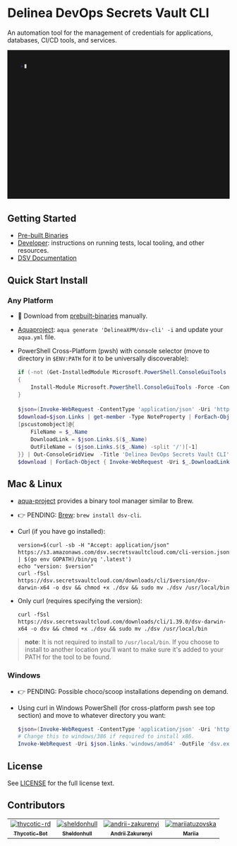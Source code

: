# Delinea DevOps Secrets Vault CLI

An automation tool for the management of credentials for applications, databases, CI/CD tools, and services.

![landing-demo](docs/vhs/assets/landing-demo.gif)

## Getting Started

- [Pre-built Binaries][prebuilt-binaries]
- [Developer](docs/developer): instructions on running tests, local tooling, and other resources.
- [DSV Documentation](https://docs.delinea.com/dsv/current?ref=githubrepo)

## Quick Start Install

### Any Platform

- 🔨 Download from [prebuilt-binaries] manually.
- [Aquaproject][aqua-project]: `aqua generate 'DelineaXPM/dsv-cli' -i` and update your `aqua.yml` file.
- PowerShell Cross-Platform (pwsh) with console selector (move to directory in `$ENV:PATH` for it to be universally discoverable):

  ```powershell
  if (-not (Get-InstalledModule Microsoft.PowerShell.ConsoleGuiTools -ErrorAction SilentlyContinue))
  {
      Install-Module Microsoft.PowerShell.ConsoleGuiTools -Force -Confirm:$false -Scope CurrentUser
  }

  $json=(Invoke-WebRequest -ContentType 'application/json' -Uri 'https://s3.amazonaws.com/dsv.secretsvaultcloud.com/cli-version.json' -UseBasicParsing).Content | ConvertFrom-Json
  $download=$json.Links | get-member -Type NoteProperty | ForEach-Object {
  [pscustomobject]@{
      FileName = $_.Name
      DownloadLink = $json.Links.$($_.Name)
      OutFileName = ($json.Links.$($_.Name) -split '/')[-1]
  }} | Out-ConsoleGridView  -Title 'Delinea DevOps Secrets Vault CLI'
  $download | ForEach-Object { Invoke-WebRequest -Uri $_.DownloadLink -OutFile $_.OutFileName -UseBasicParsing }
  ```

## Mac & Linux

- [aqua-project] provides a binary tool manager similar to Brew.
- 👉 PENDING: [Brew][brew-install]: `brew install dsv-cli`.
- Curl (if you have go installed):

  ```shell
  version=$(curl -sb -H "Accept: application/json" https://s3.amazonaws.com/dsv.secretsvaultcloud.com/cli-version.json | $(go env GOPATH)/bin/yq '.latest')
  echo "version: $version"
  curl -fSsl https://dsv.secretsvaultcloud.com/downloads/cli/$version/dsv-darwin-x64 -o dsv && chmod +x ./dsv && sudo mv ./dsv /usr/local/bin
  ```

- Only curl (requires specifying the version):

  ```shell
  curl -fSsl https://dsv.secretsvaultcloud.com/downloads/cli/1.39.0/dsv-darwin-x64 -o dsv && chmod +x ./dsv && sudo mv ./dsv /usr/local/bin
  ```

> **note**: It is not required to install to `/usr/local/bin`. If you choose to install to another location you'll want to make sure it's added to your PATH for the tool to be found.

### Windows

- 👉 PENDING: Possible choco/scoop installations depending on demand.
- Using curl in Windows PowerShell (for cross-platform pwsh see top section) and move to whatever directory you want:

  ```powershell
  $json=(Invoke-WebRequest -ContentType 'application/json' -Uri 'https://s3.amazonaws.com/dsv.secretsvaultcloud.com/cli-version.json' -UseBasicParsing).Content | ConvertFrom-Json
  # Change this to windows/386 if required to install x86.
  Invoke-WebRequest -Uri $json.links.'windows/amd64' -OutFile 'dsv.exe' -UseBasicParsing
  ```

## License

See [LICENSE](https://github.com/DelineaXPM/dsv-cli/blob/main/LICENSE) for the full license text.

## Contributors

<!-- prettier-ignore-start -->
<!-- markdownlint-disable -->

<!-- readme: collaborators,contributors -start -->
<table>
<tr>
    <td align="center">
        <a href="https://github.com/thycotic-rd">
            <img src="https://avatars.githubusercontent.com/u/45605025?v=4" width="100;" alt="thycotic-rd"/>
            <br />
            <sub><b>Thycotic-Bot</b></sub>
        </a>
    </td>
    <td align="center">
        <a href="https://github.com/sheldonhull">
            <img src="https://avatars.githubusercontent.com/u/3526320?v=4" width="100;" alt="sheldonhull"/>
            <br />
            <sub><b>Sheldonhull</b></sub>
        </a>
    </td>
    <td align="center">
        <a href="https://github.com/andrii-zakurenyi">
            <img src="https://avatars.githubusercontent.com/u/85106843?v=4" width="100;" alt="andrii-zakurenyi"/>
            <br />
            <sub><b>Andrii Zakurenyi</b></sub>
        </a>
    </td>
    <td align="center">
        <a href="https://github.com/mariiatuzovska">
            <img src="https://avatars.githubusercontent.com/u/41679258?v=4" width="100;" alt="mariiatuzovska"/>
            <br />
            <sub><b>Mariia</b></sub>
        </a>
    </td></tr>
</table>
<!-- readme: collaborators,contributors -end -->

<!-- markdownlint-restore -->
<!-- prettier-ignore-end -->

[prebuilt-binaries]: https://dsv.secretsvaultcloud.com/downloads
[aqua-project]: https://aquaproj.github.io/
[brew-install]: PENDING
